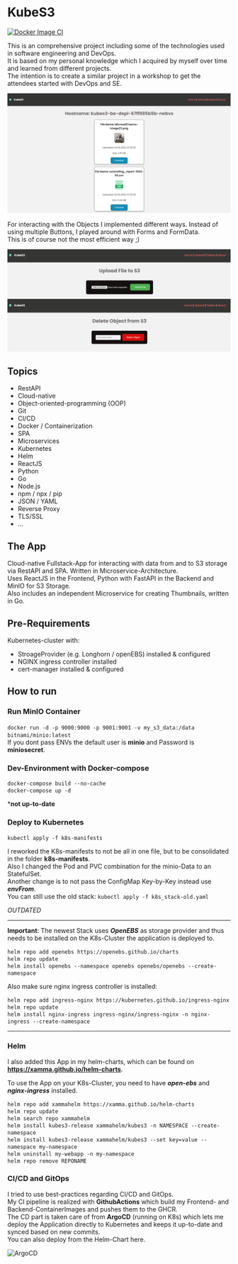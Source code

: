 # KubeS3

[![Docker Image CI](https://github.com/xamma/KubeS3/actions/workflows/docker-image.yml/badge.svg)](https://github.com/xamma/KubeS3/actions/workflows/docker-image.yml)

This is an comprehensive project including some of the technologies used in software
engineering and DevOps.  
It is based on my personal knowledge which I acquired by myself over time and learned from different projects.  
The intention is to create a similar project in a workshop to get the attendees started with DevOps and SE. 

![Home](assets/Homeview.png)

For interacting with the Objects I implemented different ways. Instead of using multiple Buttons, I played around with Forms and FormData.  
This is of course not the most efficient way ;)

![Upload](assets/Upload.png)
![Delete](assets/Delete.png)

## Topics
- RestAPI  
- Cloud-native  
- Object-oriented-programming (OOP)  
- Git  
- CI/CD  
- Docker / Containerization  
- SPA  
- Microservices  
- Kubernetes  
- Helm  
- ReactJS  
- Python  
- Go  
- Node.js  
- npm / npx / pip  
- JSON / YAML  
- Reverse Proxy  
- TLS/SSL
- ...

## The App
Cloud-native Fullstack-App for interacting with data from and to S3 storage via RestAPI and SPA. Written in Microservice-Architecture.  
Uses ReactJS in the Frontend, Python with FastAPI in the Backend and MinIO for S3 Storage.  
Also includes an independent Microservice for creating Thumbnails, written in Go.  

## Pre-Requirements
Kubernetes-cluster with:
- StroageProvider (e.g. Longhorn / openEBS) installed & configured
- NGINX ingress controller installed
- cert-manager installed & configured

## How to run

### Run MinIO Container
```docker run -d -p 9000:9000 -p 9001:9001 -v my_s3_data:/data bitnami/minio:latest```  
If you dont pass ENVs the default user is **minio** and Password is **miniosecret**.

### Dev-Environment with Docker-compose
```
docker-compose build --no-cache
docker-compose up -d
```
***not up-to-date**

### Deploy to Kubernetes

```kubectl apply -f k8s-manifests```  

I reworked the K8s-manifests to not be all in one file, but to be consolidated in the folder **k8s-manifests**.  
Also I changed the Pod and PVC combination for the minio-Data to an StatefulSet.  
Another change is to not pass the ConfigMap Key-by-Key instead use ***envFrom***.  
You can still use the old stack: ```kubectl apply -f k8s_stack-old.yaml```  

*OUTDATED*  
*********************************
**Important**: The newest Stack uses ***OpenEBS*** as storage provider and thus needs to be installed on the K8s-Cluster the application is deployed to.  
```
helm repo add openebs https://openebs.github.io/charts
helm repo update
helm install openebs --namespace openebs openebs/openebs --create-namespace
```

Also make sure nginx ingress controller is installed:  
```
helm repo add ingress-nginx https://kubernetes.github.io/ingress-nginx
helm repo update
helm install nginx-ingress ingress-nginx/ingress-nginx -n nginx-ingress --create-namespace
```
*********************************

### Helm
I also added this App in my helm-charts, which can be found on **https://xamma.github.io/helm-charts**.  

To use the App on your K8s-Cluster, you need to have ***open-ebs*** and ***nginx-ingress*** installed.  
```
helm repo add xammahelm https://xamma.github.io/helm-charts
helm repo update
helm search repo xammahelm
helm install kubes3-release xammahelm/kubes3 -n NAMESPACE --create-namespace
helm install kubes3-release xammahelm/kubes3 --set key=value --namespace my-namespace
helm uninstall my-webapp -n my-namespace
helm repo remove REPONAME
```

### CI/CD and GitOps
I tried to use best-practices regarding CI/CD and GitOps.  
My CI pipeline is realized with **GithubActions** which build my Frontend- and Backend-ContainerImages and pushes them to the GHCR.  
The CD part is taken care of from **ArgoCD** (running on K8s) which lets me deploy the Application directly to Kubernetes and keeps
it up-to-date and synced based on new commits.  
You can also deploy from the Helm-Chart here.  

![ArgoCD](assets/Argo.png)